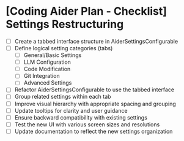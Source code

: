 # [Coding Aider Plan - Checklist] Settings Restructuring

- [ ] Create a tabbed interface structure in AiderSettingsConfigurable
- [ ] Define logical setting categories (tabs)
  - [ ] General/Basic Settings
  - [ ] LLM Configuration
  - [ ] Code Modification
  - [ ] Git Integration
  - [ ] Advanced Settings
- [ ] Refactor AiderSettingsConfigurable to use the tabbed interface
- [ ] Group related settings within each tab
- [ ] Improve visual hierarchy with appropriate spacing and grouping
- [ ] Update tooltips for clarity and user guidance
- [ ] Ensure backward compatibility with existing settings
- [ ] Test the new UI with various screen sizes and resolutions
- [ ] Update documentation to reflect the new settings organization
